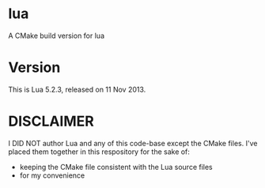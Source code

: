 lua
===

A CMake build version for lua

Version
=======

This is Lua 5.2.3, released on 11 Nov 2013.

DISCLAIMER
==========

I DID NOT author Lua and any of this code-base except the CMake files. I've placed them together in this respository for the sake of:

* keeping the CMake file consistent with the Lua source files
* for my convenience

